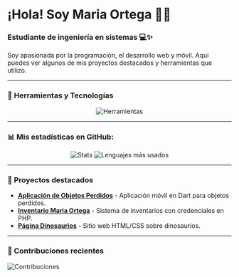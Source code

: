# ¡Hola! Soy Maria Ortega 👩‍💻

### Estudiante de ingeniería en sistemas 💻✨
Soy apasionada por la programación, el desarrollo web y móvil. Aquí puedes ver algunos de mis proyectos destacados y herramientas que utilizo.

---

### 🔧 Herramientas y Tecnologías
<div align="center">
  <img src="https://skillicons.dev/icons?i=html,css,js,php,python,dart,flutter" alt="Herramientas" />
</div>

---

### 📊 Mis estadísticas en GitHub:
<div align="center">
  <img src="https://github-readme-stats.vercel.app/api?username=masamasa28&show_icons=true&theme=radical" alt="Stats" />
  <img src="https://github-readme-stats.vercel.app/api/top-langs/?username=masamasa28&layout=compact&theme=radical" alt="Lenguajes más usados" />
</div>

---

### 📂 Proyectos destacados
- [**Aplicación de Objetos Perdidos**](https://github.com/masamasa28/aplicacionObjetosPerdidos) - Aplicación móvil en Dart para objetos perdidos.
- [**Inventario Maria Ortega**](https://github.com/masamasa28/inventariomariaortega) - Sistema de inventarios con credenciales en PHP.
- [**Página Dinosaurios**](https://github.com/masamasa28/PaginaDInosaurios) - Sitio web HTML/CSS sobre dinosaurios.

---

### 📅 Contribuciones recientes
![Contribuciones](https://github-readme-streak-stats.herokuapp.com?user=masamasa28&theme=radical)
